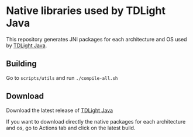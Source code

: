 # Native libraries used by TDLight Java
This repository generates JNI packages for each architecture and OS used by [TDLight Java](https://github.com/tdlight-team/tdlight-java).

## Building
Go to `scripts/utils` and run `./compile-all.sh`

## Download
Download the latest release of [TDLight Java](https://github.com/tdlight-team/tdlight-java/releases)

If you want to download directly the native packages for each architecture and os, go to Actions tab and click on the latest build.
